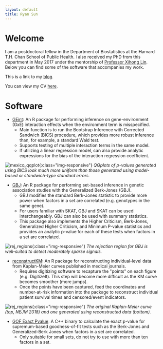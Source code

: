 ```yaml
---
layout: default
title: Ryan Sun
---
```


# Welcome

I am a postdoctoral fellow in the Department of Biostatistics at the Harvard T.H. Chan School of Public Health.
I also received my PhD from this department in May 2017 under the mentorship of [Professor Xihong Lin](https://content.sph.harvard.edu/xlin/).
Below you can find some of the software that accompanies my work.

This is a link to my [blog](https://ryansunwork.github.io/blog/).

You can view my CV [here]( {{https://ryanrsun.github.io}}/files/rsun_20190221.pdf ).

# Software
* [GEint](https://github.com/ryanrsun/GEint): An R package for performing inference on gene-environment (GxE) interaction
effects when the environment term is misspecified.
    * Main function is to run the Bootstrap Inference with Corrected Sandwich (BICS) procedure, which provides more
robust inference than, for example, a standard Wald test.
    * Supports testing of multiple interaction terms in the same model. 
    * If utilizing a linear regression model, can also provide analytic expressions for the bias of the interaction
regression coefficient.

![mexico_qqplot](/files/mexico_mdi.png){:class="img-responsive"}
   *QQplots of p-values generated using BICS look much more uniform than those generated using model-based or standwich-type standard errors.*

* [GBJ](https://github.com/ryanrsun/GBJ): An R package for performing set-based inference in genetic association studies with
the Generalized Berk-Jones (GBJ). 
    * GBJ modifies the standard Berk-Jones statistic to provide more power when factors in a set are correlated (e.g. genotypes in the same gene).
    * For users familiar with SKAT, GBJ and SKAT can be used interchangeably. GBJ can also be used with summary statistics.
    * This package also implements the Higher Criticism, Berk-Jones, Generalized Higher Criticism, and Minimum P-value statistics and provides an analytic 
p-value for each of these tests when factors in a set are correlated.   

![rej_regions](/files/rej_regions.png){:class="img-responsive"}
   *The rejection region for GBJ is well-suited to detect moderately sparse signals.*

* [reconstructKM](https://github.com/ryanrsun/reconstructKM): An R package for reconstructing individual-level data from Kaplan-Meier
curves published in medical journals.
    * Requires digitizing software to recapture the "points" on each figure (e.g. DigitizeIt). This step will become more difficult
as the KM curve becomes smoother (more jumps).
    * Once the points have been captured, feed the coordinates and number-at-risk information into the package to reconstruct
individual patient survival times and censored/event indicators.

![rej_regions](/files/two_KM.png){:class="img-responsive"}
   *The original Kaplan-Meier curve (top, NEJM 2018) and one generated using reconstructed data (bottom).*

* [GOF Exact Pvalue](https://github.com/ryanrsun/GOF_exact_pvalue): A C++ binary to calculate the exact p-value for supremum-based
goodness-of-fit tests such as the Berk-Jones and Generalized-Berk Jones when factors in a set are correlated. 
    * Only suitable for small sets, do not try to use with more than ten factors in a set.



